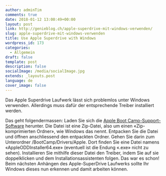 ```yaml
---
author: adminTim
comments: true
date: 2018-01-12 13:00:49+00:00
layout: post
link: http://genieblog.ch/apple-superdrive-mit-windows-verwenden/
slug: apple-superdrive-mit-windows-verwenden
title: Use Apple Superdrive with Windows
wordpress_id: 173
categories:
  - Allgemein
draft: false
template: post
description: false
socialImage: /media/socialImage.jpg
extends: _layouts.post
language: de
cover_image: false
---
```


Das Apple Superdrive Laufwerk lässt sich problemlos unter Windows verwenden. Allerdings muss dafür der entsprechende Treiber installiert werden.

Das geht folgendermassen: Laden Sie sich die [Apple Boot Camp-Support-Software](https://support.apple.com/kb/DL1837?viewlocale=de_DE&locale=de_CH) herunter. Die Datei ist eine Zip-Datei, also um einen «Zip-komprimierten Ordner», wie Windows das nennt. Entpacken Sie die Datei und öffnen anschliessend den entpackten Ordner. Gehen Sie darin zum Unterordner /BootCamp/Drivers/Apple. Dort finden Sie eine Datei namens «AppleODDInstaller64.exe» (eventuell ist die Endung «.exe» nicht zu sehen). Installieren Sie mithilfe dieser Datei den Treiber, indem Sie auf sie doppelklicken und dem Installationsassistenten folgen. Das war es schon! Beim nächsten Anhängen des Apple-SuperDrive Laufwerks sollte Ihr Windows dieses nun erkennen und damit arbeiten können.
